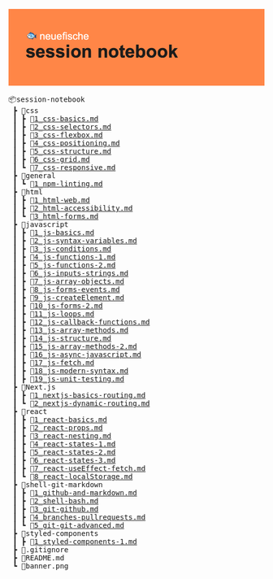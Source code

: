 ![banner image](banner.png)

<pre>
📦session-notebook
 ┣ 📂css
 ┃ ┣ 📜<a href="./css/1_css-basics.md">1_css-basics.md</a>
 ┃ ┣ 📜<a href="./css/2_css-selectors.md">2_css-selectors.md</a>
 ┃ ┣ 📜<a href="./css/3_css-flexbox.md">3_css-flexbox.md</a>
 ┃ ┣ 📜<a href="./css/4_css-positioning.md">4_css-positioning.md</a>
 ┃ ┣ 📜<a href="./css/5_css-structure.md">5_css-structure.md</a>
 ┃ ┣ 📜<a href="./css/6_css-grid.md">6_css-grid.md</a>
 ┃ ┗ 📜<a href="./css/7_css-responsive.md">7_css-responsive.md</a>
 ┣ 📂general
 ┃ ┗ 📜<a href="./general/1_npm-linting.md">1_npm-linting.md</a>
 ┣ 📂html
 ┃ ┣ 📜<a href="./html/1_html-web.md">1_html-web.md</a>
 ┃ ┣ 📜<a href="./html/2_html-accessibility.md">2_html-accessibility.md</a>
 ┃ ┗ 📜<a href="./html/3_html-forms.md">3_html-forms.md</a>
 ┣ 📂javascript
 ┃ ┣ 📜<a href="./javascript/1_js-basics.md">1_js-basics.md</a>
 ┃ ┣ 📜<a href="./javascript/2_js-syntax-variables.md">2_js-syntax-variables.md</a>
 ┃ ┣ 📜<a href="./javascript/3_js-conditions.md">3_js-conditions.md</a>
 ┃ ┣ 📜<a href="./javascript/4_js-functions-1.md">4_js-functions-1.md</a>
 ┃ ┣ 📜<a href="./javascript/5_js-functions-2.md">5_js-functions-2.md</a>
 ┃ ┣ 📜<a href="./javascript/6_js-inputs-strings.md">6_js-inputs-strings.md</a>
 ┃ ┣ 📜<a href="./javascript/7_js-array-objects.md">7_js-array-objects.md</a>
 ┃ ┣ 📜<a href="./javascript/8_js-forms-events.md">8_js-forms-events.md</a>
 ┃ ┣ 📜<a href="./javascript/9_js-createElement.md">9_js-createElement.md</a>
 ┃ ┣ 📜<a href="./javascript/10_js-forms-2.md">10_js-forms-2.md</a>
 ┃ ┣ 📜<a href="./javascript/11_js-loops.md">11_js-loops.md</a>
 ┃ ┣ 📜<a href="./javascript/12_js-callback-functions.md">12_js-callback-functions.md</a>
 ┃ ┣ 📜<a href="./javascript/13_js-array-methods.md">13_js-array-methods.md</a>
 ┃ ┣ 📜<a href="./javascript/14_js-structure.md">14_js-structure.md</a>
 ┃ ┣ 📜<a href="./javascript/15_js-array-methods-2.md">15_js-array-methods-2.md</a>
 ┃ ┣ 📜<a href="./javascript/16_js-async-javascript.md">16_js-async-javascript.md</a>
 ┃ ┣ 📜<a href="./javascript/17_js-fetch.md">17_js-fetch.md</a>
 ┃ ┣ 📜<a href="./javascript/18_js-modern-syntax.md">18_js-modern-syntax.md</a>
 ┃ ┣ 📜<a href="./javascript/19_js-unit-testing.md">19_js-unit-testing.md</a>
 ┣ 📂Next.js
 ┃ ┣ 📜<a href="./Next.js/1_nextjs-basics-routing.md">1_nextjs-basics-routing.md</a>
 ┃ ┗ 📜<a href="./Next.js/2_nextjs-dynamic-routing.md">2_nextjs-dynamic-routing.md</a>
 ┣ 📂react
 ┃ ┣ 📜<a href="./react/1_react-basics.md">1_react-basics.md</a>
 ┃ ┣ 📜<a href="./react/2_react-props.md">2_react-props.md</a>
 ┃ ┣ 📜<a href="./react/3_react-nesting.md">3_react-nesting.md</a>
 ┃ ┣ 📜<a href="./react/4_react-states-1.md">4_react-states-1.md</a>
 ┃ ┣ 📜<a href="./react/5_react-states-2.md">5_react-states-2.md</a>
 ┃ ┣ 📜<a href="./react/6_react-states-3.md">6_react-states-3.md</a>
 ┃ ┣ 📜<a href="./react/7_react-useEffect-fetch.md">7_react-useEffect-fetch.md</a>
 ┃ ┗ 📜<a href="./react/8_react-localStorage.md">8_react-localStorage.md</a>
 ┣ 📂shell-git-markdown
 ┃ ┣ 📜<a href="./shell-git-markdown/1_github-and-markdown.md">1_github-and-markdown.md</a>
 ┃ ┣ 📜<a href="./shell-git-markdown/2_shell-bash.md">2_shell-bash.md</a>
 ┃ ┣ 📜<a href="./shell-git-markdown/3_git-github.md">3_git-github.md</a>
 ┃ ┣ 📜<a href="./shell-git-markdown/4_branches-pullrequests.md">4_branches-pullrequests.md</a>
 ┃ ┗ 📜<a href="./shell-git-markdown/5_git-git-advanced.md">5_git-git-advanced.md</a>
 ┣ 📂styled-components
 ┃ ┣ 📜<a href="./styled-components/1_styled-components-1.md">1_styled-components-1.md</a>
 ┣ 📜.gitignore
 ┣ 📜README.md
 ┗ 📜banner.png
</pre>
